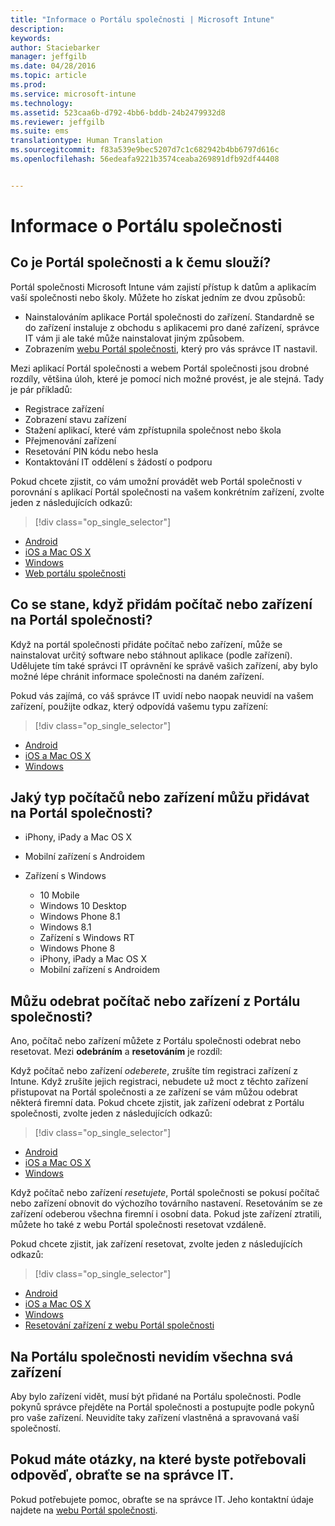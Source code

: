 ```yaml
---
title: "Informace o Portálu společnosti | Microsoft Intune"
description: 
keywords: 
author: Staciebarker
manager: jeffgilb
ms.date: 04/28/2016
ms.topic: article
ms.prod: 
ms.service: microsoft-intune
ms.technology: 
ms.assetid: 523caa6b-d792-4bb6-bddb-24b2479932d8
ms.reviewer: jeffgilb
ms.suite: ems
translationtype: Human Translation
ms.sourcegitcommit: f83a539e9bec5207d7c1c682942b4bb6797d616c
ms.openlocfilehash: 56edeafa9221b3574ceaba269891dfb92df44408


---
```


# Informace o Portálu společnosti

## Co je Portál společnosti a k čemu slouží?
Portál společnosti Microsoft Intune vám zajistí přístup k datům a aplikacím vaší společnosti nebo školy. Můžete ho získat jedním ze dvou způsobů:

- Nainstalováním aplikace Portál společnosti do zařízení. Standardně se do zařízení instaluje z obchodu s aplikacemi pro dané zařízení, správce IT vám ji ale také může nainstalovat jiným způsobem.
- Zobrazením [webu Portál společnosti](http://portal.manage.microsoft.com), který pro vás správce IT nastavil. 

Mezi aplikací Portál společnosti a webem Portál společnosti jsou drobné rozdíly, většina úloh, které je pomocí nich možné provést, je ale stejná. Tady je pár příkladů:

- Registrace zařízení
- Zobrazení stavu zařízení
- Stažení aplikací, které vám zpřístupnila společnost nebo škola
- Přejmenování zařízení
- Resetování PIN kódu nebo hesla
- Kontaktování IT oddělení s žádostí o podporu

Pokud chcete zjistit, co vám umožní provádět web Portál společnosti v porovnání s aplikací Portál společnosti na vašem konkrétním zařízení, zvolte jeden z následujících odkazů:

> [!div class="op_single_selector"]
- [Android](using-your-android-device-with-intune.md)
- [iOS a Mac OS X](using-your-ios-or-mac-os-x-device-with-intune.md)
- [Windows](using-your-windows-device-with-intune.md)
- [Web portálu společnosti](using-the-intune-company-portal-website.md)

## Co se stane, když přidám počítač nebo zařízení na Portál společnosti?
Když na portál společnosti přidáte počítač nebo zařízení, může se nainstalovat určitý software nebo stáhnout aplikace (podle zařízení).  Udělujete tím také správci IT oprávnění ke správě vašich zařízení, aby bylo možné lépe chránit informace společnosti na daném zařízení.

Pokud vás zajímá, co váš správce IT uvidí nebo naopak neuvidí na vašem zařízení, použijte odkaz, který odpovídá vašemu typu zařízení:

> [!div class="op_single_selector"]
- [Android](what-happens-if-you-install-the-company-portal-app-and-enroll-your-device-in-intune-android.md)
- [iOS a Mac OS X](what-happens-if-you-install-the-company-portal-app-and-enroll-your-device-in-intune-ios.md)
- [Windows](what-can-your-it-administrator-see-when-you-enroll-your-device-in-intune-windows.md)

## Jaký typ počítačů nebo zařízení můžu přidávat na Portál společnosti?

-   iPhony, iPady a Mac OS X

-   Mobilní zařízení s Androidem

-   Zařízení s Windows
    -   10 Mobile
    -   Windows 10 Desktop
    -   Windows Phone 8.1
    -   Windows 8.1
    -   Zařízení s Windows RT
    -   Windows Phone 8
    -   iPhony, iPady a Mac OS X
    -   Mobilní zařízení s Androidem


## Můžu odebrat počítač nebo zařízení z Portálu společnosti?
Ano, počítač nebo zařízení můžete z Portálu společnosti odebrat nebo resetovat. Mezi **odebráním** a **resetováním** je rozdíl:

Když počítač nebo zařízení *odeberete*, zrušíte tím registraci zařízení z Intune. Když zrušíte jejich registraci, nebudete už moct z těchto zařízení přistupovat na Portál společnosti a ze zařízení se vám můžou odebrat některá firemní data. Pokud chcete zjistit, jak zařízení odebrat z Portálu společnosti, zvolte jeden z následujících odkazů:

> [!div class="op_single_selector"]
- [Android](unenroll-your-device-from-intune-android.md)
- [iOS a Mac OS X](unenroll-your-device-from-intune-ios.md)
- [Windows](unenroll-your-device-from-intune-windows.md)

Když počítač nebo zařízení *resetujete*, Portál společnosti se pokusí počítač nebo zařízení obnovit do výchozího továrního nastavení. Resetováním se ze zařízení odeberou všechna firemní i osobní data. Pokud jste zařízení ztratili, můžete ho také z webu Portál společnosti resetovat vzdáleně.

Pokud chcete zjistit, jak zařízení resetovat, zvolte jeden z následujících odkazů:

> [!div class="op_single_selector"]
- [Android](reset-erase-your-lost-or-stolen-device-android.md)
- [iOS a Mac OS X](reset-erase-your-lost-or-stolen-device-ios.md)
- [Windows](reset-erase-your-lost-or-stolen-device-windows.md)
- [Resetování zařízení z webu Portál společnosti](reset-your-device-cpwebsite.md)

## Na Portálu společnosti nevidím všechna svá zařízení
Aby bylo zařízení vidět, musí být přidané na Portálu společnosti. Podle pokynů správce přejděte na Portál společnosti a postupujte podle pokynů pro vaše zařízení. Neuvidíte taky zařízení vlastněná a spravovaná vaší společností.

## Pokud máte otázky, na které byste potřebovali odpověď, obraťte se na správce IT.
Pokud potřebujete pomoc, obraťte se na správce IT. Jeho kontaktní údaje najdete na [webu Portál společnosti](http://portal.manage.microsoft.com).







<!--HONumber=Jun16_HO4-->


